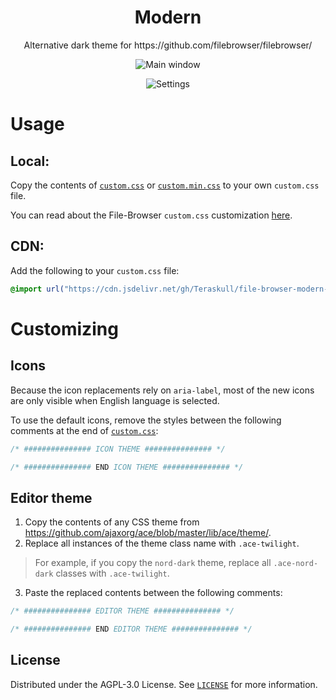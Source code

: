 <h1 align="center">
  Modern
</h1>
<p align="center">
    Alternative dark theme for https://github.com/filebrowser/filebrowser/
</p>

<div align="center">

  ![Main window](https://user-images.githubusercontent.com/24798198/146664480-bdd54ca0-e6c2-4cba-ba51-dab0b8f7a28d.png)

  ![Settings](https://user-images.githubusercontent.com/24798198/146664515-f22e34a1-aadb-4820-93c8-c0e57dcac632.png)

</div>


# Usage

## Local:
Copy the contents of [`custom.css`](/custom.css) or [`custom.min.css`](/custom.min.css) to your own `custom.css` file.

You can read about the File-Browser `custom.css` customization [here](https://filebrowser.org/configuration/custom-branding).

## CDN:
Add the following to your `custom.css` file:
```css
@import url("https://cdn.jsdelivr.net/gh/Teraskull/file-browser-modern-theme@master/custom.min.css");
```

# Customizing

## Icons
Because the icon replacements rely on `aria-label`, most of the new icons are only visible when English language is selected.

To use the default icons, remove the styles between the following comments at the end of [`custom.css`](/custom.css):
```css
/* ############### ICON THEME ############### */

/* ############### END ICON THEME ############### */
```

## Editor theme
1. Copy the contents of any CSS theme from https://github.com/ajaxorg/ace/blob/master/lib/ace/theme/.
2. Replace all instances of the theme class name with `.ace-twilight`.
> For example, if you copy the `nord-dark` theme, replace all `.ace-nord-dark` classes with `.ace-twilight`.
3. Paste the replaced contents between the following comments:
```css
/* ############### EDITOR THEME ############### */

/* ############### END EDITOR THEME ############### */
```


## License

Distributed under the AGPL-3.0 License. See [`LICENSE`](/LICENSE) for more information.
